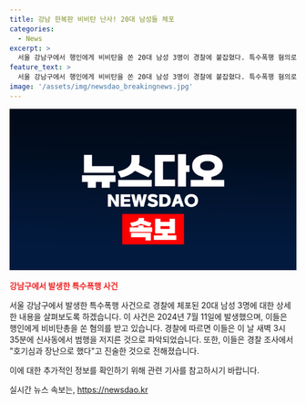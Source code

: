 ```yaml
---
title: 강남 한복판 비비탄 난사! 20대 남성들 체포
categories:
  - News
excerpt: >
  서울 강남구에서 행인에게 비비탄을 쏜 20대 남성 3명이 경찰에 붙잡혔다. 특수폭행 혐의로 체포된 이들은 달리는 자동차 안에서 범행을 저지른 것으로 드러났으며, 경찰 조사에서는 호기심과 장난으로 했다고 진술했다. 총기는 비비탄용 소총으로 합법 구매했고, 불법 개조 등은 없어 보이나 경찰은 가능성을 열어두고 조사 중이다. 
feature_text: >
  서울 강남구에서 행인에게 비비탄을 쏜 20대 남성 3명이 경찰에 붙잡혔다. 특수폭행 혐의로 체포된 이들은 달리는 자동차 안에서 범행을 저지른 것으로 드러났으며, 경찰 조사에서는 호기심과 장난으로 했다고 진술했다. 총기는 비비탄용 소총으로 합법 구매했고, 불법 개조 등은 없어 보이나 경찰은 가능성을 열어두고 조사 중이다. 
image: '/assets/img/newsdao_breakingnews.jpg'
---
```


<p><img src="/assets/img/newsdao_breakingnews.jpg" alt="pcversion 속보" /></p>

<p><b><span style="color: #ee2323;">강남구에서 발생한 특수폭행 사건</span></b></p>

<p>서울 강남구에서 발생한 특수폭행 사건으로 경찰에 체포된 20대 남성 3명에 대한 상세한 내용을 살펴보도록 하겠습니다. 이 사건은 2024년 7월 11일에 발생했으며, 이들은 행인에게 비비탄총을 쏜 혐의를 받고 있습니다. 경찰에 따르면 이들은 이 날 새벽 3시 35분에 신사동에서 범행을 저지른 것으로 파악되었습니다. 또한, 이들은 경찰 조사에서 "호기심과 장난으로 했다"고 진술한 것으로 전해졌습니다.</p>

<p>이에 대한 추가적인 정보를 확인하기 위해 관련 기사를 참고하시기 바랍니다.</p>

<p data-ke-size="size16"></p>
실시간 뉴스 속보는, <a href="https://newsdao.kr" rel="dofollow">https://newsdao.kr</a>


